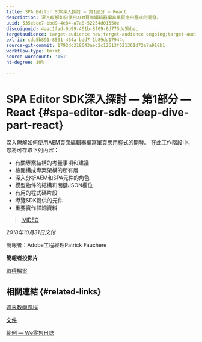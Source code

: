 ```yaml
---
title: SPA Editor SDK深入探討 — 第1部分 — React
description: 深入瞭解如何使用AEM頁面編輯器編寫單頁應用程式的開發。
uuid: 535ebce7-bbd9-4e84-a7a8-52254d01550e
discoiquuid: 4aac1fad-0b99-461b-8f09-6d775de5bbec
targetaudience: target-audience new;target-audience ongoing;target-audience upgrader
exl-id: cdb5b891-8501-464a-bdd7-1b89dd17944c
source-git-commit: 1792dc318643aec2c12613f621361d72a7a918b1
workflow-type: tm+mt
source-wordcount: '151'
ht-degree: 10%

---
```


# SPA Editor SDK深入探討 — 第1部分 — React {#spa-editor-sdk-deep-dive-part-react}

深入瞭解如何使用AEM頁面編輯器編寫單頁應用程式的開發。 在此工作階段中，您將可存取下列內容：

* 有關專案結構的考量事項和建議
* 檢閱構成專案架構的所有層
* 深入分析AEM和SPA元件的角色
* 模型物件的結構和關鍵JSON欄位
* 有用的程式碼片段
* 導覽SDK提供的元件
* 重要實作詳細資料

>[!VIDEO](https://video.tv.adobe.com/v/25194/?quality=9)

*2018年10月31日交付*

簡報者：Adobe工程經理Patrick Fauchere

**簡報者投影片**

[取得檔案](assets/aem-gems-spa-editordeepdive-react-10312018.pdf)

## 相關連結 {#related-links}

[週末教學課程](https://experienceleague.adobe.com/docs/experience-manager-learn/getting-started-wknd-tutorial-develop/overview.html)

[文件](https://helpx.adobe.com/tw/experience-manager/6-4/sites/developing/using/spa-overview.html)

[範例 — We零售日誌](https://github.com/adobe/aem-sample-we-retail-journal)

<!--
[Get back to the Overview](https://helpx.adobe.com/experience-manager/kt/eseminars/gems/aem-index.html)
-->
